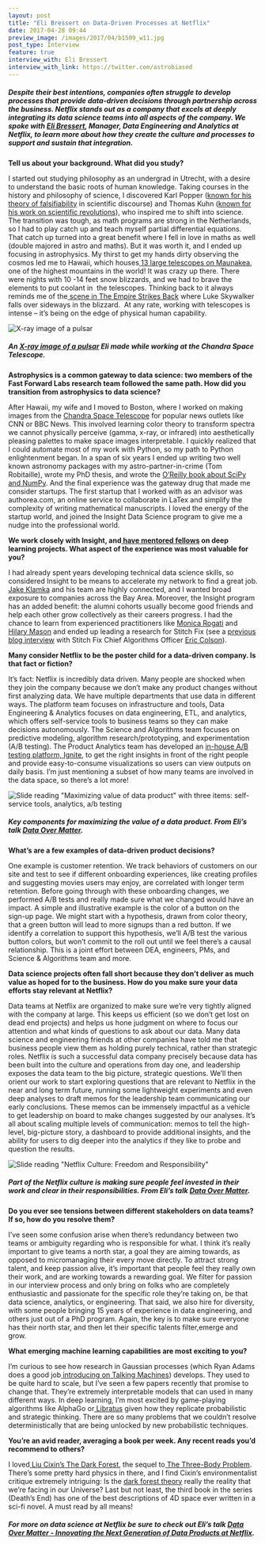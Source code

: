 ```yaml
---
layout: post
title: "Eli Bressert on Data-Driven Processes at Netflix"
date: 2017-04-28 09:44
preview_image: /images/2017/04/b1509_w11.jpg
post_type: Interview
feature: true
interview_with: Eli Bressert
interview_with_link: https://twitter.com/astrobiased
---
```


##### Despite their best intentions, companies often struggle to develop processes that provide data-driven decisions through partnership across the business. Netflix stands out as a company that excels at deeply integrating its data science teams into all aspects of the company. We spoke with [Eli Bressert](https://twitter.com/astrobiased), Manager, Data Engineering and Analytics at Netflix, to learn more about how they create the culture and processes to support and sustain that integration.

**Tell us about your background. What did you study?**

I started out studying philosophy as an undergrad in Utrecht, with a desire to understand the basic roots of human knowledge. Taking courses in the history and philosophy of science, I discovered Karl Popper ([known for his theory of falsifiability](https://plato.stanford.edu/entries/popper/) in scientific discourse) and Thomas Kuhn ([known for his work on scientific revolutions](https://plato.stanford.edu/entries/thomas-kuhn/)), who inspired me to shift into science. The transition was tough, as math programs are strong in the Netherlands, so I had to play catch up and teach myself partial differential equations. That catch up turned into a great benefit where I fell in love in maths as well (double majored in astro and maths). But it was worth it, and I ended up focusing in astrophysics. My thirst to get my hands dirty observing the cosmos led me to Hawaii, which houses[ 13 large telescopes on Maunakea](http://www.imiloahawaii.org/61/astronomical-observatories), one of the highest mountains in the world! It was crazy up there. There were nights with 10 -14 feet snow blizzards, and we had to brave the elements to put coolant in &nbsp;the telescopes. Thinking back to it always reminds me of the[ scene in The Empire Strikes Back](https://www.youtube.com/watch?v=CXmp1hLK0tY) where Luke Skywalker falls over sideways in the blizzard. &nbsp;At any rate, working with telescopes is intense – it’s being on the edge of physical human capability.

![X-ray image of a pulsar](/images/2017/04/b1509_w11.jpg)

##### An [X-ray image of a pulsar](http://chandra.harvard.edu/photo/2009/b1509/) Eli made while working at the Chandra Space Telescope.

**Astrophysics is a common gateway to data science: two members of the Fast Forward Labs research team followed the same path. How did you transition from astrophysics to data science?**

After Hawaii, my wife and I moved to Boston, where I worked on making images from the [Chandra Space Telescope](http://chandra.harvard.edu/about/axaf_mission.html) for popular news outlets like CNN or BBC News. This involved learning color theory to transform spectra we cannot physically perceive (gamma, x-ray, or infrared) into aesthetically pleasing palettes to make space images interpretable. I quickly realized that I could automate most of my work with Python, so my path to Python enlightenment began. In a span of six years I ended up writing two well known astronomy packages with my astro-partner-in-crime (Tom Robitaille), wrote my PhD thesis, and wrote the [O’Reilly book about SciPy and NumPy](http://shop.oreilly.com/product/0636920020219.do). And the final experience was the gateway drug that made me consider startups. The first startup that I worked with as an advisor was authorea.com, an online service to collaborate in LaTex and simplify the complexity of writing mathematical manuscripts. I loved the energy of the startup world, and joined the Insight Data Science program to give me a nudge into the professional world.

**We work closely with Insight, and[ have mentored fellows](http://blog.fastforwardlabs.com/2016/08/26/exploring-deep-learning-on-satellite-data.html) on deep learning projects. What aspect of the experience was most valuable for you?**

I had already spent years developing technical data science skills, so considered Insight to be means to accelerate my network to find a great job.[ Jake Klamka](https://www.linkedin.com/in/jakeklamka/) and his team are highly connected, and I wanted broad exposure to companies across the Bay Area. Moreover, the Insight program has an added benefit: the alumni cohorts usually become good friends and help each other grow collectively as their careers progress. I had the chance to learn from experienced practitioners like [Monica Rogati](https://twitter.com/mrogati) and [Hilary Mason](https://twitter.com/hmason) and ended up leading a research for Stitch Fix (see a [previous blog interview](http://blog.fastforwardlabs.com/2016/05/25/human-machine-algorithms-interview-with-eric.html) with Stitch Fix Chief Algorithms Officer [Eric Colson](https://twitter.com/ericcolson)).

**Many consider Netflix to be the poster child for a data-driven company. Is that fact or fiction?**

It’s fact: Netflix is incredibly data driven. Many people are shocked when they join the company because we don’t make any product changes without first analyzing data. We have multiple departments that use data in different ways. The platform team focuses on infrastructure and tools, Data Engineering &amp; Analytics focuses on data engineering, ETL, and analytics, which offers self-service tools to business teams so they can make decisions autonomously. The Science and Algorithms team focuses on predictive modeling, algorithm research/prototyping, and experimentation (A/B testing). The Product Analytics team has developed an [in-house A/B testing platform, Ignite](http://techblog.netflix.com/2016/04/its-all-about-testing-netflix.html), to get the right insights in front of the right people and provide easy-to-consume visualizations so users can view outputs on daily basis. I’m just mentioning a subset of how many teams are involved in the data space, so there’s a lot more!

![Slide reading "Maximizing value of data product" with three items: self-service tools, analytics, a/b testing](/images/2017/04/bressert-slide.png)

##### Key components for maximizing the value of a data product. From Eli’s talk [Data Over Matter](https://www.youtube.com/watch?v=pFly0N-hjYo).

**What’s are a few examples of data-driven product decisions?**

One example is customer retention. We track behaviors of customers on our site and test to see if different onboarding experiences, like creating profiles and suggesting movies users may enjoy, are correlated with longer term retention. Before going through with these onboarding changes, we performed A/B tests and really made sure what we changed would have an impact. A simple and illustrative example is the color of a button on the sign-up page. We might start with a hypothesis, drawn from color theory, that a green button will lead to more signups than a red button. If we identify a correlation to support this hypothesis, we’ll A/B test the various button colors, but won’t commit to the roll out until we feel there’s a causal relationship. This is a joint effort between DEA, engineers, PMs, and Science &amp; Algorithms team and more.

**Data science projects often fall short because they don’t deliver as much value as hoped for to the business. How do you make sure your data efforts stay relevant at Netflix?**

Data teams at Netflix are organized to make sure we’re very tightly aligned with the company at large. This keeps us efficient (so we don’t get lost on dead end projects) and helps us hone judgment on where to focus our attention and what kinds of questions to ask about our data. Many data science and engineering friends at other companies have told me that business people view them as holding purely technical, rather than strategic roles. Netflix is such a successful data company precisely because data has been built into the culture and operations from day one, and leadership exposes the data team to the big picture, strategic questions. We’ll then orient our work to start exploring questions that are relevant to Netflix in the near and long term future, running some lightweight experiments and even deep analyses to draft memos for the leadership team communicating our early conclusions. These memos can be immensely impactful as a vehicle to get leadership on board to make changes suggested by our analyses. It’s all about scaling multiple levels of communication: memos to tell the high-level, big-picture story, a dashboard to provide additional insights, and the ability for users to dig deeper into the analytics if they like to probe and question the results. 

![Slide reading "Netflix Culture: Freedom and Responsibility"](/images/2017/04/bressert-slide-culture.png)

##### Part of the Netflix culture is making sure people feel invested in their work and clear in their responsibilities. From Eli’s talk [Data Over Matter](https://www.youtube.com/watch?v=pFly0N-hjYo).

**Do you ever see tensions between different stakeholders on data teams? If so, how do you resolve them?**

I’ve seen some confusion arise when there’s redundancy between two teams or ambiguity regarding who is responsible for what. I think it’s really important to give teams a north star, a goal they are aiming towards, as opposed to micromanaging their every move directly. To attract strong talent, and keep passion alive, it’s important that people feel they really own their work, and are working towards a rewarding goal. We filter for passion in our interview process and only bring on folks who are completely enthusiastic and passionate for the specific role they’re taking on, be that data science, analytics, or engineering. That said, we also hire for diversity, with some people bringing 15 years of experience in data engineering, and others just out of a PhD program. Again, the key is to make sure everyone has their north star, and then let their specific talents filter,emerge and grow.

**What emerging machine learning capabilities are most exciting to you?**

I’m curious to see how research in Gaussian processes (which Ryan Adams does a good job[ introducing on Talking Machines](http://www.thetalkingmachines.com/blog/2016/1/28/openai-and-gaussian-processes)) develops. They used to be quite hard to scale, but I’ve seen a few papers recently that promise to change that. They’re extremely interpretable models that can used in many different ways. In deep learning, I’m most excited by game-playing algorithms like AlphaGo or[ Libratus](https://www.cmu.edu/news/stories/archives/2017/january/AI-beats-poker-pros.html) given how they replicate probabilistic and strategic thinking. There are so many problems that we couldn’t resolve deterministically that are being unlocked by new probabilistic techniques.

**You’re an avid reader, averaging a book per week. Any recent reads you’d recommend to others?**

I loved[ Liu Cixin’s The Dark Forest](https://en.wikipedia.org/wiki/The_Dark_Forest), the sequel to[ The Three-Body Problem](https://en.wikipedia.org/wiki/The_Three-Body_Problem). There’s some pretty hard physics in there, and I find Cixin’s environmentalist critique extremely intriguing: Is the [dark forest theory](https://www.quora.com/What-is-the-Dark-Forest-Theory-of-the-cosmos-which-is-a-response-to-the-Fermi-Paradox) really the reality that we’re facing in our Universe? Last but not least, the third book in the series (Death’s End) has one of the best descriptions of 4D space ever written in a sci-fi novel. A must read by all means!

##### For more on data science at Netflix be sure to check out Eli’s talk [Data Over Matter - Innovating the Next Generation of Data Products at Netflix](https://www.youtube.com/watch?v=pFly0N-hjYo).
